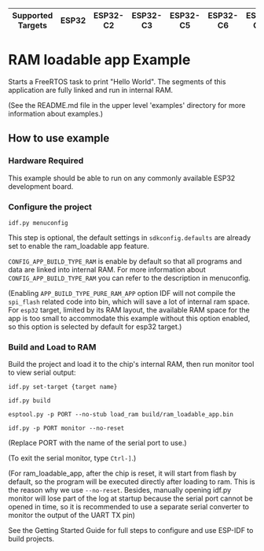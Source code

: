 | Supported Targets | ESP32 | ESP32-C2 | ESP32-C3 | ESP32-C5 | ESP32-C6 | ESP32-C61 | ESP32-H2 | ESP32-H21 | ESP32-P4 | ESP32-S2 | ESP32-S3 |
| ----------------- | ----- | -------- | -------- | -------- | -------- | --------- | -------- | --------- | -------- | -------- | -------- |

# RAM loadable app Example

Starts a FreeRTOS task to print "Hello World". The segments of this application are
fully linked and run in internal RAM.

(See the README.md file in the upper level 'examples' directory for more information about examples.)

## How to use example

### Hardware Required

This example should be able to run on any commonly available ESP32 development board.

### Configure the project

```
idf.py menuconfig
```

This step is optional, the default settings in `sdkconfig.defaults` are already set to enable the ram_loadable app feature.

`CONFIG_APP_BUILD_TYPE_RAM` is enable  by default so that all programs and data are linked into internal RAM. For more information about `CONFIG_APP_BUILD_TYPE_RAM` you can refer to the description in menuconfig.

(Enabling `APP_BUILD_TYPE_PURE_RAM_APP` option IDF will not compile the `spi_flash` related code into bin, which will save a lot of internal ram space. For `esp32` target, limited by its RAM layout, the available RAM space for the app is too small to accommodate this example without this option enabled, so this option is selected by default for esp32 target.)

### Build and Load to RAM

Build the project and load it to the chip's internal RAM, then run monitor tool to view serial output:

```
idf.py set-target {target name}

idf.py build

esptool.py -p PORT --no-stub load_ram build/ram_loadable_app.bin

idf.py -p PORT monitor --no-reset
```

(Replace PORT with the name of the serial port to use.)

(To exit the serial monitor, type ``Ctrl-]``.)

(For ram_loadable_app, after the chip is reset, it will start from flash by default, so the program will be executed directly after loading to ram. This is the reason why we use `--no-reset`. Besides, manually opening idf.py monitor will lose part of the log at startup because the serial port cannot be opened in time, so it is recommended to use a separate serial converter to monitor the output of the UART TX pin)

See the Getting Started Guide for full steps to configure and use ESP-IDF to build projects.
